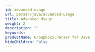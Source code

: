 ```yaml
---
id: advanced-usage
url: parser/java/advanced-usage
title: Advanced Usage
weight: 2
description: ""
keywords: 
productName: GroupDocs.Parser for Java
hideChildren: False
---
```


